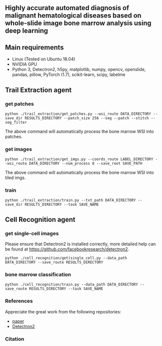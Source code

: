 ## Highly accurate automated diagnosis of malignant hematological diseases based on whole-slide image bone marrow analysis using deep learning


## Main requirements

  * Linux (Tested on Ubuntu 18.04)
  * NVIDIA GPU
  * Python 3, Detectron2, h5py, matplotlib, numpy, opencv, openslide, pandas, pillow, PyTorch (1.7), scikit-learn, scipy, labelme



## Trail Extraction agent

### get patches
``` 
python ./trail_extraction/get_patches.py --wsi_route DATA_DIRECTORY --save_dir RESULTS_DIRECTORY --patch_size 256 --seg --patch --stitch --seg_filter
```
The above command will automatically process the bone marrow WSI into patches.

### get images
``` 
python ./trail_extraction/get_imgs.py --coords_route LABEL_DIRECTORY --wsi_route DATA_DIRECTORY --num_process 8 --save_root SAVE_PATH
```
The above command will automatically process the bone marrow WSI into tiled imgs.


### train

``` 
python ./trail_extraction/train.py --txt_path DATA_DIRECTORY --save_dir RESULTS_DIRECTORY --task SAVE_NAME
```


## Cell Recognition agent

### get single-cell images

Please ensure that Detectron2 is installed correctly, more detailed help can be found at https://github.com/facebookresearch/detectron2.
``` 
python ./cell_recognition/get)single_cell.py --data_path DATA_DIRECTORY --save_route RESULTS_DIRECTORY 
```


### bone marrow classification

``` 
python ./cell_recognition/train.py --data_path DATA_DIRECTORY --save_route RESULTS_DIRECTORY --task SAVE_NAME
```

### References
Appreciate the great work from the following repositories:

- [paper](https://www.nature.com/articles/s41551-020-00682-w)
- [Detectron2](https://github.com/facebookresearch/detectron2)

### Citation

